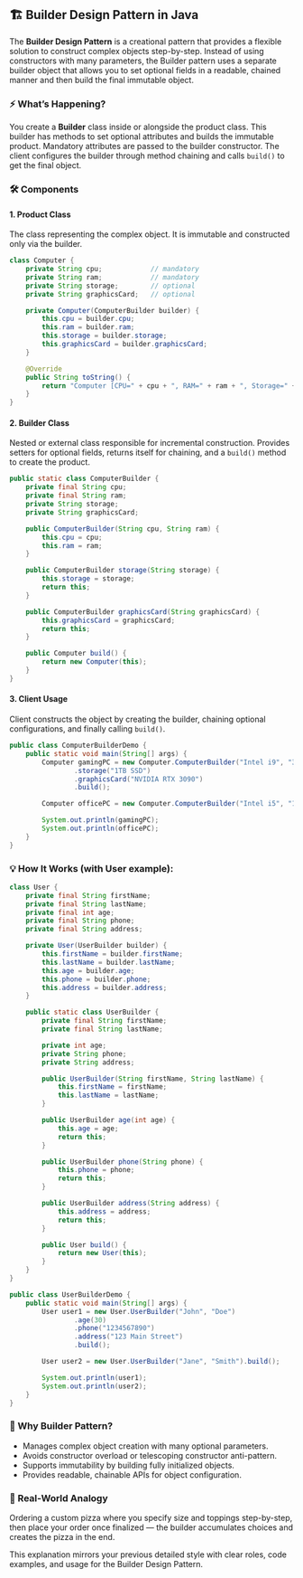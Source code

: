 ## 🏗️ Builder Design Pattern in Java

The **Builder Design Pattern** is a creational pattern that provides a flexible solution to construct complex objects step-by-step. Instead of using constructors with many parameters, the Builder pattern uses a separate builder object that allows you to set optional fields in a readable, chained manner and then build the final immutable object.

### ⚡ What’s Happening?

You create a **Builder** class inside or alongside the product class. This builder has methods to set optional attributes and builds the immutable product. Mandatory attributes are passed to the builder constructor. The client configures the builder through method chaining and calls `build()` to get the final object.

### 🛠️ Components

#### 1. Product Class

The class representing the complex object. It is immutable and constructed only via the builder.

```java
class Computer {
    private String cpu;            // mandatory
    private String ram;            // mandatory
    private String storage;        // optional
    private String graphicsCard;   // optional

    private Computer(ComputerBuilder builder) {
        this.cpu = builder.cpu;
        this.ram = builder.ram;
        this.storage = builder.storage;
        this.graphicsCard = builder.graphicsCard;
    }

    @Override
    public String toString() {
        return "Computer [CPU=" + cpu + ", RAM=" + ram + ", Storage=" + storage + ", GraphicsCard=" + graphicsCard + "]";
    }
}
```

#### 2. Builder Class

Nested or external class responsible for incremental construction. Provides setters for optional fields, returns itself for chaining, and a `build()` method to create the product.

```java
public static class ComputerBuilder {
    private final String cpu;
    private final String ram;
    private String storage;
    private String graphicsCard;

    public ComputerBuilder(String cpu, String ram) {
        this.cpu = cpu;
        this.ram = ram;
    }

    public ComputerBuilder storage(String storage) {
        this.storage = storage;
        return this;
    }

    public ComputerBuilder graphicsCard(String graphicsCard) {
        this.graphicsCard = graphicsCard;
        return this;
    }

    public Computer build() {
        return new Computer(this);
    }
}
```

#### 3. Client Usage

Client constructs the object by creating the builder, chaining optional configurations, and finally calling `build()`.

```java
public class ComputerBuilderDemo {
    public static void main(String[] args) {
        Computer gamingPC = new Computer.ComputerBuilder("Intel i9", "32GB")
                .storage("1TB SSD")
                .graphicsCard("NVIDIA RTX 3090")
                .build();

        Computer officePC = new Computer.ComputerBuilder("Intel i5", "16GB").build();

        System.out.println(gamingPC);
        System.out.println(officePC);
    }
}
```

### 💡 How It Works (with User example):

```java
class User {
    private final String firstName;
    private final String lastName;
    private final int age;
    private final String phone;
    private final String address;

    private User(UserBuilder builder) {
        this.firstName = builder.firstName;
        this.lastName = builder.lastName;
        this.age = builder.age;
        this.phone = builder.phone;
        this.address = builder.address;
    }

    public static class UserBuilder {
        private final String firstName;
        private final String lastName;

        private int age;
        private String phone;
        private String address;

        public UserBuilder(String firstName, String lastName) {
            this.firstName = firstName;
            this.lastName = lastName;
        }

        public UserBuilder age(int age) {
            this.age = age;
            return this;
        }

        public UserBuilder phone(String phone) {
            this.phone = phone;
            return this;
        }

        public UserBuilder address(String address) {
            this.address = address;
            return this;
        }

        public User build() {
            return new User(this);
        }
    }
}

public class UserBuilderDemo {
    public static void main(String[] args) {
        User user1 = new User.UserBuilder("John", "Doe")
                .age(30)
                .phone("1234567890")
                .address("123 Main Street")
                .build();

        User user2 = new User.UserBuilder("Jane", "Smith").build();

        System.out.println(user1);
        System.out.println(user2);
    }
}
```

### 🌟 Why Builder Pattern?

- Manages complex object creation with many optional parameters.
- Avoids constructor overload or telescoping constructor anti-pattern.
- Supports immutability by building fully initialized objects.
- Provides readable, chainable APIs for object configuration.

### 🚗 Real-World Analogy

Ordering a custom pizza where you specify size and toppings step-by-step, then place your order once finalized — the builder accumulates choices and creates the pizza in the end.

This explanation mirrors your previous detailed style with clear roles, code examples, and usage for the Builder Design Pattern.